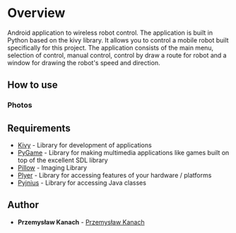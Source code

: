 # Overview

Android application to wireless robot control. The application is built in Python based on the kivy library. It allows you to control a mobile robot built specifically for this project. The application consists of the main menu, selection of control, manual control, control by draw a route for robot and a window for drawing the robot's speed and direction.

## How to use

### Photos


## Requirements

* [Kivy](https://kivy.org/#home) - Library for development of applications
* [PyGame](https://www.pygame.org/news) - Library for making multimedia applications like games built on top of the excellent SDL library
* [Pillow](https://pillow.readthedocs.io/en/stable/) - Imaging Library
* [Plyer](https://plyer.readthedocs.io/en/latest/#) - Library for accessing features of your hardware / platforms
* [Pyjnius](https://pyjnius.readthedocs.io/en/latest/) - Library for accessing Java classes

## Author

* **Przemysław Kanach** - [Przemysław Kanach](https://github.com/Przemoo16)
